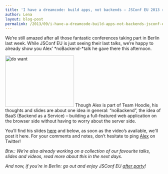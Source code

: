 ```yaml
---
title: 'I have a dreamcode: build apps, not backends – JSConf EU 2013 recap (part 1)'
author: Lena
layout: blog-post
permalink: /2013/09/i-have-a-dreamcode-build-apps-not-backends-jsconf-eu-2013-recap-part-1/
---
```

We&#8217;re still amazed after all those fantastic conferences taking part in Berlin last week. While JSConf EU is just seeing their last talks, we&#8217;re happy to already show you Alex&#8217; *noBackend-*talk he gave there this afternoon.

<img class="wp-image-431 alignleft" alt="do want" src="http://blog.hood.ie/wp-content/uploads/2013/09/Screen-Shot-2013-09-15-at-18.30.23-300x223.png" width="220" height="164" />
Though Alex is part of Team Hoodie, his thoughts and slides are about one idea in general: &#8220;noBackend&#8221;, the idea of BaaS (Backend as a Service) &#8211; building a full-featured web application on the browser side without having to worry about the server side.

You&#8217;ll find his slides [here][1] and below, as soon as the video&#8217;s available, we&#8217;ll post it here. For your comments and notes, don&#8217;t hesitate to ping [Alex][2] on Twitter!



*Btw.: We&#8217;re also already working on a collection of our favourite talks, slides and videos, read more about this in the next days.*

*And now, if you&#8217;re in Berlin: go out and enjoy JSConf EU [after party][3]!*

&nbsp;

 [1]: https://speakerdeck.com/espylaub/i-have-a-dreamcode-build-apps-not-backends-jsconf-dot-eu-2013
 [2]: http://twitter.com/espylaub
 [3]: http://2013.jsconf.eu/news/2013/09/10/festivities.html